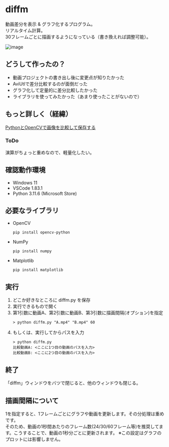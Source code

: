 # diffm
動画差分を表示 & グラフ化するプログラム。  
リアルタイム計算。  
30フレームごとに描画するようになっている（書き換えれば調整可能）。  

![image](https://github.com/Tsut-ps/diffm/assets/73014392/9d305d27-b9a9-46fd-a404-c967f4a8ddfd)

## どうして作ったの？
- 動画プロジェクトの書き出し後に変更点が知りたかった
- AviUtlで差分比較するのが面倒だった
- グラフ化して定量的に差分比較したかった
- ライブラリを使ってみたかった（あまり使ったことがないので）

## もっと詳しく（経緯）
[PythonとOpenCVで画像を比較して保存する](https://scrapbox.io/Tsut-ps/Python%E3%81%A8OpenCV%E3%81%A7%E7%94%BB%E5%83%8F%E3%82%92%E6%AF%94%E8%BC%83%E3%81%97%E3%81%A6%E4%BF%9D%E5%AD%98%E3%81%99%E3%82%8B)

### ToDo
演算がちょっと重めなので、軽量化したい。

## 確認動作環境
- Windows 11
- VSCode 1.83.1
- Python 3.11.6 (Microsoft Store)

## 必要なライブラリ
- OpenCV  
  ```
  pip install opencv-python
  ```
- NumPy
  ```
  pip install numpy
  ```
- Matplotlib
  ```
  pip install matplotlib
  ```

## 実行
1. どこか好きなところに diffm.py を保存
1. 実行できるもので開く
1. 第1引数に動画A、第2引数に動画B、第3引数に描画間隔(オプション)を指定
   ```
   > python diffm.py "A.mp4" "B.mp4" 60  
   ```
1. もしくは、実行してからパスを入力
   ```
   > python diffm.py
   比較動画A: <ここに1つ目の動画のパスを入力>
   比較動画B: <ここに2つ目の動画のパスを入力>
   ```

## 終了
「diffm」ウィンドウをバツで閉じると、他のウィンドウも閉じる。

## 描画間隔について
1を指定すると、1フレームごとにグラフや動画を更新します。その分処理は重めです。  
そのため、動画の1秒間あたりのフレーム数(24/30/60フレーム等)を推奨してます。こうすることで、動画の1秒分ごとに更新されます。
※この設定はグラフのプロットには影響しません。
